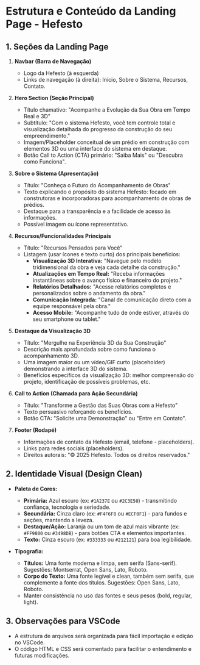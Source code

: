 # Estrutura e Conteúdo da Landing Page - Hefesto

## 1. Seções da Landing Page

1.  **Navbar (Barra de Navegação)**
    *   Logo da Hefesto (à esquerda)
    *   Links de navegação (à direita): Início, Sobre o Sistema, Recursos, Contato.

2.  **Hero Section (Seção Principal)**
    *   Título chamativo: "Acompanhe a Evolução da Sua Obra em Tempo Real e 3D"
    *   Subtítulo: "Com o sistema Hefesto, você tem controle total e visualização detalhada do progresso da construção do seu empreendimento."
    *   Imagem/Placeholder conceitual de um prédio em construção com elementos 3D ou uma interface do sistema em destaque.
    *   Botão Call to Action (CTA) primário: "Saiba Mais" ou "Descubra como Funciona".

3.  **Sobre o Sistema (Apresentação)**
    *   Título: "Conheça o Futuro do Acompanhamento de Obras"
    *   Texto explicando o propósito do sistema Hefesto: focado em construtoras e incorporadoras para acompanhamento de obras de prédios.
    *   Destaque para a transparência e a facilidade de acesso às informações.
    *   Possível imagem ou ícone representativo.

4.  **Recursos/Funcionalidades Principais**
    *   Título: "Recursos Pensados para Você"
    *   Listagem (usar ícones e texto curto) dos principais benefícios:
        *   **Visualização 3D Interativa:** "Navegue pelo modelo tridimensional da obra e veja cada detalhe da construção."
        *   **Atualizações em Tempo Real:** "Receba informações instantâneas sobre o avanço físico e financeiro do projeto."
        *   **Relatórios Detalhados:** "Acesse relatórios completos e personalizados sobre o andamento da obra."
        *   **Comunicação Integrada:** "Canal de comunicação direto com a equipe responsável pela obra."
        *   **Acesso Mobile:** "Acompanhe tudo de onde estiver, através do seu smartphone ou tablet."

5.  **Destaque da Visualização 3D**
    *   Título: "Mergulhe na Experiência 3D da Sua Construção"
    *   Descrição mais aprofundada sobre como funciona o acompanhamento 3D.
    *   Uma imagem maior ou um vídeo/GIF curto (placeholder) demonstrando a interface 3D do sistema.
    *   Benefícios específicos da visualização 3D: melhor compreensão do projeto, identificação de possíveis problemas, etc.

6.  **Call to Action (Chamada para Ação Secundária)**
    *   Título: "Transforme a Gestão das Suas Obras com a Hefesto"
    *   Texto persuasivo reforçando os benefícios.
    *   Botão CTA: "Solicite uma Demonstração" ou "Entre em Contato".

7.  **Footer (Rodapé)**
    *   Informações de contato da Hefesto (email, telefone - placeholders).
    *   Links para redes sociais (placeholders).
    *   Direitos autorais: "© 2025 Hefesto. Todos os direitos reservados."

## 2. Identidade Visual (Design Clean)

*   **Paleta de Cores:**
    *   **Primária:** Azul escuro (ex: `#1A237E` ou `#2C3E50`) - transmitindo confiança, tecnologia e seriedade.
    *   **Secundária:** Cinza claro (ex: `#F4F6F8` ou `#ECF0F1`) - para fundos e seções, mantendo a leveza.
    *   **Destaque/Ação:** Laranja ou um tom de azul mais vibrante (ex: `#FF9800` ou `#3498DB`) - para botões CTA e elementos importantes.
    *   **Texto:** Cinza escuro (ex: `#333333` ou `#212121`) para boa legibilidade.

*   **Tipografia:**
    *   **Títulos:** Uma fonte moderna e limpa, sem serifa (Sans-serif). Sugestões: Montserrat, Open Sans, Lato, Roboto.
    *   **Corpo do Texto:** Uma fonte legível e clean, também sem serifa, que complemente a fonte dos títulos. Sugestões: Open Sans, Lato, Roboto.
    *   Manter consistência no uso das fontes e seus pesos (bold, regular, light).

## 3. Observações para VSCode

*   A estrutura de arquivos será organizada para fácil importação e edição no VSCode.
*   O código HTML e CSS será comentado para facilitar o entendimento e futuras modificações.

